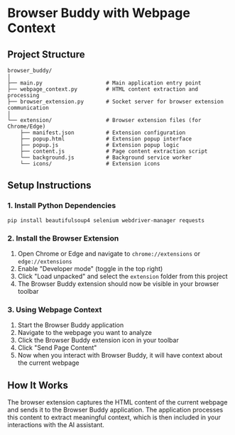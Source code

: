 # Browser Buddy with Webpage Context

## Project Structure

```
browser_buddy/
│
├── main.py                    # Main application entry point
├── webpage_context.py         # HTML content extraction and processing
├── browser_extension.py       # Socket server for browser extension communication
│
└── extension/                 # Browser extension files (for Chrome/Edge)
    ├── manifest.json          # Extension configuration
    ├── popup.html             # Extension popup interface
    ├── popup.js               # Extension popup logic
    ├── content.js             # Page content extraction script
    └── background.js          # Background service worker
    └── icons/                 # Extension icons
```

## Setup Instructions

### 1. Install Python Dependencies

```
pip install beautifulsoup4 selenium webdriver-manager requests
```

### 2. Install the Browser Extension

1. Open Chrome or Edge and navigate to `chrome://extensions` or `edge://extensions`
2. Enable "Developer mode" (toggle in the top right)
3. Click "Load unpacked" and select the `extension` folder from this project
4. The Browser Buddy extension should now be visible in your browser toolbar

### 3. Using Webpage Context

1. Start the Browser Buddy application
2. Navigate to the webpage you want to analyze
3. Click the Browser Buddy extension icon in your toolbar
4. Click "Send Page Content"
5. Now when you interact with Browser Buddy, it will have context about the current webpage

## How It Works

The browser extension captures the HTML content of the current webpage and sends it to the Browser Buddy application. The application processes this content to extract meaningful context, which is then included in your interactions with the AI assistant.
